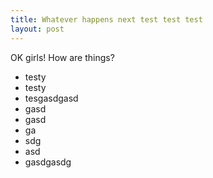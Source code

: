 ```yaml
---
title: Whatever happens next test test test
layout: post
---
```


OK girls! How are things?
* testy
* testy
* tesgasdgasd
* gasd
* gasd
* ga
* sdg
* asd
* gasdgasdg
